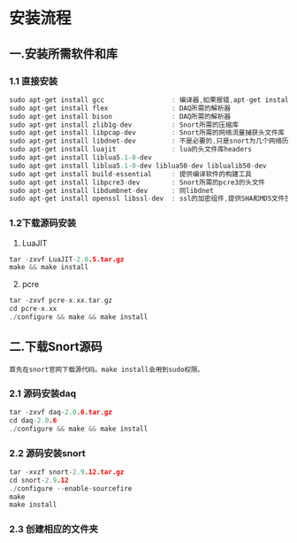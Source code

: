 # 安装流程

## 一.安装所需软件和库
### 1.1 直接安装
```c
sudo apt-get install gcc                 : 编译器,如果报错,apt-get install g++
sudo apt-get install flex                : DAQ所需的解析器
sudo apt-get install bison               : DAQ所需的解析器
sudo apt-get install zlib1g-dev          : Snort所需的压缩库
sudo apt-get install libpcap-dev         : Snort所需的网络流量捕获头文件库
sudo apt-get install libdnet-dev         : 不是必要的,只是snort为几个网络历程提供了简化的可移植接口
sudo apt-get install luajit              : lua的头文件库headers
sudo apt-get install liblua5.1-0-dev
sudo apt-get install liblua5.1-0-dev liblua50-dev liblualib50-dev
sudo apt-get install build-essential     : 提供编译软件的构建工具
sudo apt-get install libpcre3-dev        : Snort所需的pcre3的头文件
sudo apt-get install libdumbnet-dev      : 同libdnet
sudo apt-get install openssl libssl-dev  : ssl的加密组件,提供SHA和MD5文件签名
```

### 1.2下载源码安装
1. LuaJIT
```c
tar -zxvf LuaJIT-2.0.5.tar.gz
make && make install
```
2. pcre
```c
tar -zxvf pcre-x.xx.tar.gz
cd pcre-x.xx
./configure && make && make install
```

## 二.下载Snort源码
    首先在snort官网下载源代码。make install会用到sudo权限。
### 2.1 源码安装daq
```c
tar -zxvf daq-2.0.6.tar.gz
cd daq-2.0.6
./configure && make && make install
```
### 2.2 源码安装snort
```c
tar -xvzf snort-2.9.12.tar.gz
cd snort-2.9.12
./configure --enable-sourcefire
make
make install
```
### 2.3 创建相应的文件夹


















